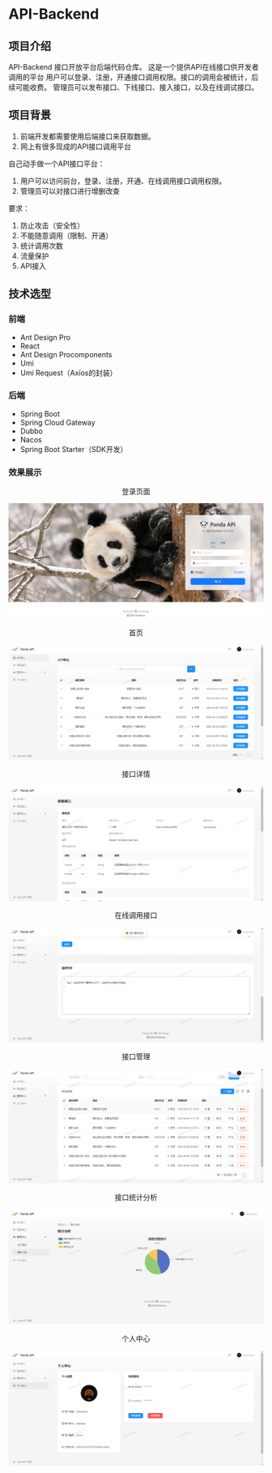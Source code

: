 # API-Backend

## 项目介绍
API-Backend 接口开放平台后端代码仓库。 这是一个提供API在线接口供开发者调用的平台
用户可以登录、注册，开通接口调用权限。接口的调用会被统计，后续可能收费。
管理员可以发布接口、下线接口、接入接口，以及在线调试接口。


## 项目背景

1. 前端开发都需要使用后端接口来获取数据。
2. 网上有很多现成的API接口调用平台

自己动手做一个API接口平台：
1. 用户可以访问前台，登录、注册，开通、在线调用接口调用权限。
2. 管理员可以对接口进行增删改查

要求：
1. 防止攻击（安全性）
2. 不能随意调用（限制、开通）
3. 统计调用次数
4. 流量保护
5. API接入

## 技术选型
### 前端
- Ant Design Pro
- React
- Ant Design Procomponents
- Umi
- Umi Request（Axios的封装）

### 后端
- Spring Boot
- Spring Cloud Gateway
- Dubbo
- Nacos
- Spring Boot Starter（SDK开发）

### 效果展示

<center>登录页面</center>

![image-20240526170034109](https://github.com/GhostDada/api-backend/blob/master/show-images/image-20240526170034109.png)

<center>首页</center>

![image-20240526170501431](https://github.com/GhostDada/api-backend/blob/master/show-images/image-20240526170501431.png)

<center>接口详情</center>

![image-20240526170702386](https://github.com/GhostDada/api-backend/blob/master/show-images/image-20240526170702386.png)

<center>在线调用接口</center>

![image-20240526170740391](https://github.com/GhostDada/api-backend/blob/master/show-images/image-20240526170740391.png)

<center>接口管理</center>

![image-20240526170900612](https://github.com/GhostDada/api-backend/blob/master/show-images/image-20240526170900612.png)

<center>接口统计分析</center>

![image-20240526170936049](https://github.com/GhostDada/api-backend/blob/master/show-images/image-20240526170936049.png)

<center>个人中心</center>

![image-20240526171002552](https://github.com/GhostDada/api-backend/blob/master/show-images/image-20240526171002552.png)

